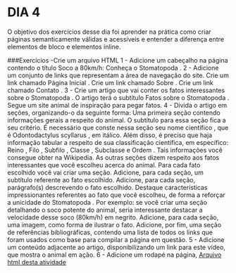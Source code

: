 # DIA 4

O objetivo dos exercícios desse dia foi aprender na prática como criar páginas semanticamente válidas e acessíveis e entender a diferença entre elementos de bloco e elementos inline.

###Exercícios
-Crie um arquivo HTML
1 - Adicione um cabeçalho na página contendo o título Soco a 80km/h: Conheça o Stomatopoda .
2 - Adicione um conjunto de links que representam a área de navegação do site.
Crie um link chamado Página Inicial .
Crie um link chamado Sobre .
Crie um link chamado Contato .
3 - Crie um artigo que vai conter os fatos interessantes sobre o Stomatopoda . O artigo terá o subtítulo Fatos sobre o Stomatopoda . Segue um site animal de inspiração para pegar fatos.
4 - Divida o artigo em seções, organizando-o da seguinte forma:
Uma primeira seção contendo informações gerais a respeito do animal. O subtítulo para essa seção fica a seu critério. É necessário que conste nessa seção seu nome científico , que é Odontodactylus scyllarus , em itálico. Além disso, é preciso que haja informação tabular a respeito de sua classificação científica, em específico: Reino , Filo , Subfilo , Classe , Subclasse e Ordem . Tais informações você consegue obter na Wikipedia.
As outras seções dizem respeito aos fatos interessantes que você escolheu acerca do animal. Para cada fato escolhido você vai criar uma seção.
Adicione, para cada seção, um subtítulo referente ao fato escolhido.
Adicione, para cada seção, parágrafo(s) descrevendo o fato escolhido. Destaque características impressionantes referentes ao fato que você escolheu, de forma a reforçar a unicidade do Stomatopoda . Por exemplo: se você criar uma seção detalhando o soco potente do animal, seria interessante destacar a velocidade desse soco (80km/h) em negrito.
Adicione, para cada seção, uma imagem, como forma de ilustrar o fato.
Adicione, por fim, uma seção de referências bibliográficas, contendo uma lista de todos os links que foram usados como base para compilar a página em questão.
5 - Adicione um conteúdo adjacente ao artigo, disponibilizando um link para este vídeo, que mostra o animal em ação.
6 - Adicione um rodapé na página,
[Arquivo html desta atividade](index.html)

